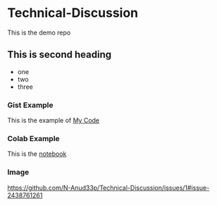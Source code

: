 # Technical-Discussion
This is the demo repo

## This is second heading
* one
* two
* three
  
### Gist Example
This is the example of [My Code](https://gist.github.com/N-Anud33p/97544a9cc7ec2c686dd559d5b08189e3)

### Colab Example
This is the [notebook](TechDoc.ipynb)

### Image
https://github.com/N-Anud33p/Technical-Discussion/issues/1#issue-2438761261
